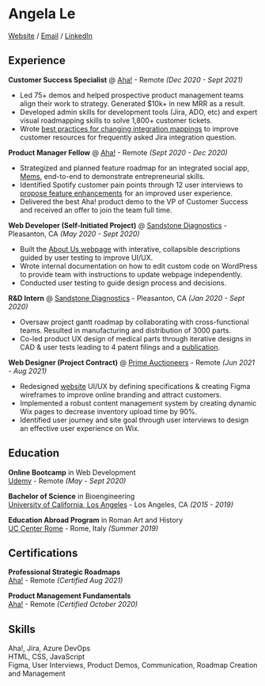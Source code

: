 # Angela Le
[Website](https://angela97le.wixsite.com/website-2) / [Email](angela97le@g.ucla.edu) / [LinkedIn](https://www.linkedin.com/in/lenangela/)  

## Experience

**Customer Success Specialist** @ [Aha!](https://www.aha.io/) - Remote _(Dec 2020 - Sept 2021)_
- Led 75+ demos and helped prospective product management teams align their work to strategy. Generated $10k+ in new MRR as a result.
- Developed admin skills for development tools (Jira, ADO, etc) and expert visual roadmapping skills to solve 1,800+ customer tickets.
- Wrote [best practices for changing integration mappings](https://www.aha.io/support/roadmaps/integrations/jira/recommended-jira-mappings#best-practices-for-changing-your-integration-mappings) to improve customer resources for frequently asked Jira integration question.  

**Product Manager Fellow** @ [Aha!](https://www.aha.io/) - Remote _(Sept 2020 - Dec 2020)_
- Strategized and planned feature roadmap for an integrated social app, [Mems](https://drive.google.com/drive/folders/1DQSa9Gn9SYqBIbbShddLc_Z5UDMTkQAd?usp=sharing), end-to-end to demonstrate entrepreneurial skills.
- Identified Spotify customer pain points through 12 user interviews to [propose feature enhancements](https://docs.google.com/presentation/d/13xkjX__XCZCXjCZz0Q_54ZLDU7U1wOzXuY6D-YaLjAA/edit?usp=sharing) for an improved user experience.
- Delivered the best Aha! product demo to the VP of Customer Success and received an offer to join the team full time.  

**Web Developer (Self-Initiated Project)** @ [Sandstone Diagnostics](https://sandstonedx.com/) - Pleasanton, CA _(May 2020 - Sept 2020)_
- Built the [About Us webpage](https://angela97le.wixsite.com/website-2/case-study-2) with interative, collapsible descriptions guided by user testing to improve UI/UX.
- Wrote internal documentation on how to edit custom code on WordPress to provide team with instructions to update webpage independently.
- Conducted user testing to guide design process and decisions.

**R&D Intern** @ [Sandstone Diagnostics](https://sandstonedx.com/) - Pleasanton, CA _(Jan 2020 - Sept 2020)_
- Oversaw project gantt roadmap by collaborating with cross-functional teams. Resulted in manufacturing and distribution of 3000 parts.
- Co-led product UX design of medical parts through iterative designs in CAD & user tests leading to 4 patent filings and a [publication](https://www.mdpi.com/2075-4418/11/6/1019).  

**Web Designer (Project Contract)** @ [Prime Auctioneers](https://www.primeauction88.com/) - Remote _(Jun 2021 - Aug 2021)_
- Redesigned [website](https://angela97le.wixsite.com/website-2/copy-of-interactive-webpage-design) UI/UX by defining specifications & creating Figma wireframes to improve online branding and attract customers.
- Implemented a robust content management system by creating dynamic Wix pages to decrease inventory upload time by 90%.
- Identified user journey and site goal through user interviews to design an effective user experience on Wix.  

## Education

**Online Bootcamp** in Web Development  
[Udemy](https://www.udemy.com/course/the-complete-web-development-bootcamp/) - Remote _(May - Sept 2020)_

**Bachelor of Science** in Bioengineering  
[University of California, Los Angeles](https://www.ucla.edu/) - Los Angeles, CA _(2015 - 2019)_

**Education Abroad Program** in Roman Art and History  
[UC Center Rome](https://uceap.universityofcalifornia.edu/taxonomy/term/390) - Rome, Italy _(Summer 2019)_  

## Certifications

**Professional Strategic Roadmaps**  
[Aha!](https://www.aha.io/) - Remote _(Certified Aug 2021)_

**Product Management Fundamentals**  
[Aha!](https://www.aha.io/) - Remote _(Certified October 2020)_  

## Skills
Aha!, Jira, Azure DevOps  
HTML, CSS, JavaScript  
Figma, User Interviews, Product Demos, Communication, Roadmap Creation and Management
